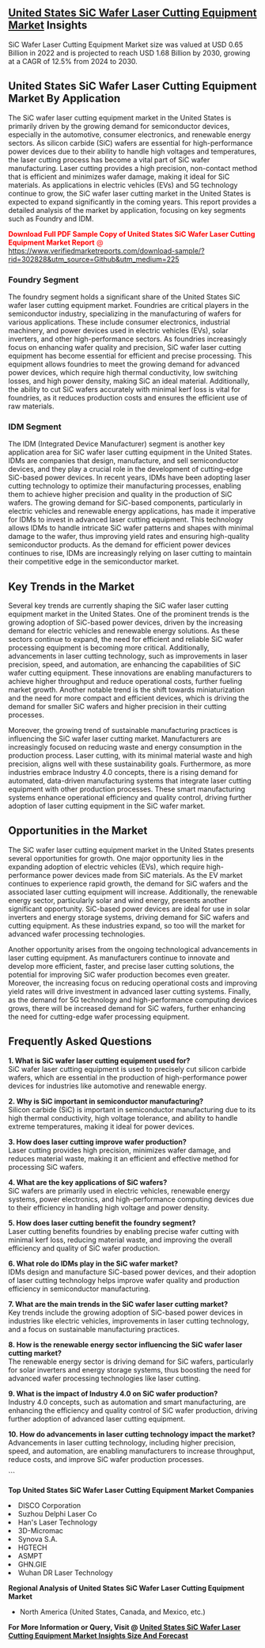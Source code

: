 <h2><a href="https://www.verifiedmarketreports.com/download-sample/?rid=302828&amp;utm_source=Github&amp;utm_medium=225" target="_blank">United States SiC Wafer Laser Cutting Equipment Market</a> Insights</h2><p>SiC Wafer Laser Cutting Equipment Market size was valued at USD 0.65 Billion in 2022 and is projected to reach USD 1.68 Billion by 2030, growing at a CAGR of 12.5% from 2024 to 2030.</p><p> <h2>United States SiC Wafer Laser Cutting Equipment Market By Application</h2> <p>The SiC wafer laser cutting equipment market in the United States is primarily driven by the growing demand for semiconductor devices, especially in the automotive, consumer electronics, and renewable energy sectors. As silicon carbide (SiC) wafers are essential for high-performance power devices due to their ability to handle high voltages and temperatures, the laser cutting process has become a vital part of SiC wafer manufacturing. Laser cutting provides a high precision, non-contact method that is efficient and minimizes wafer damage, making it ideal for SiC materials. As applications in electric vehicles (EVs) and 5G technology continue to grow, the SiC wafer laser cutting market in the United States is expected to expand significantly in the coming years. This report provides a detailed analysis of the market by application, focusing on key segments such as Foundry and IDM. <p><span class=""><span style="color: #ff0000;"><strong>Download Full PDF Sample Copy of United States SiC Wafer Laser Cutting Equipment Market Report</strong> @ </span><a href="https://www.verifiedmarketreports.com/download-sample/?rid=302828&amp;utm_source=Github&amp;utm_medium=225" target="_blank">https://www.verifiedmarketreports.com/download-sample/?rid=302828&amp;utm_source=Github&amp;utm_medium=225</a></span></p> <h3>Foundry Segment</h3> <p>The foundry segment holds a significant share of the United States SiC wafer laser cutting equipment market. Foundries are critical players in the semiconductor industry, specializing in the manufacturing of wafers for various applications. These include consumer electronics, industrial machinery, and power devices used in electric vehicles (EVs), solar inverters, and other high-performance sectors. As foundries increasingly focus on enhancing wafer quality and precision, SiC wafer laser cutting equipment has become essential for efficient and precise processing. This equipment allows foundries to meet the growing demand for advanced power devices, which require high thermal conductivity, low switching losses, and high power density, making SiC an ideal material. Additionally, the ability to cut SiC wafers accurately with minimal kerf loss is vital for foundries, as it reduces production costs and ensures the efficient use of raw materials. <h3>IDM Segment</h3> <p>The IDM (Integrated Device Manufacturer) segment is another key application area for SiC wafer laser cutting equipment in the United States. IDMs are companies that design, manufacture, and sell semiconductor devices, and they play a crucial role in the development of cutting-edge SiC-based power devices. In recent years, IDMs have been adopting laser cutting technology to optimize their manufacturing processes, enabling them to achieve higher precision and quality in the production of SiC wafers. The growing demand for SiC-based components, particularly in electric vehicles and renewable energy applications, has made it imperative for IDMs to invest in advanced laser cutting equipment. This technology allows IDMs to handle intricate SiC wafer patterns and shapes with minimal damage to the wafer, thus improving yield rates and ensuring high-quality semiconductor products. As the demand for efficient power devices continues to rise, IDMs are increasingly relying on laser cutting to maintain their competitive edge in the semiconductor market. <h2>Key Trends in the Market</h2> <p>Several key trends are currently shaping the SiC wafer laser cutting equipment market in the United States. One of the prominent trends is the growing adoption of SiC-based power devices, driven by the increasing demand for electric vehicles and renewable energy solutions. As these sectors continue to expand, the need for efficient and reliable SiC wafer processing equipment is becoming more critical. Additionally, advancements in laser cutting technology, such as improvements in laser precision, speed, and automation, are enhancing the capabilities of SiC wafer cutting equipment. These innovations are enabling manufacturers to achieve higher throughput and reduce operational costs, further fueling market growth. Another notable trend is the shift towards miniaturization and the need for more compact and efficient devices, which is driving the demand for smaller SiC wafers and higher precision in their cutting processes. <p>Moreover, the growing trend of sustainable manufacturing practices is influencing the SiC wafer laser cutting market. Manufacturers are increasingly focused on reducing waste and energy consumption in the production process. Laser cutting, with its minimal material waste and high precision, aligns well with these sustainability goals. Furthermore, as more industries embrace Industry 4.0 concepts, there is a rising demand for automated, data-driven manufacturing systems that integrate laser cutting equipment with other production processes. These smart manufacturing systems enhance operational efficiency and quality control, driving further adoption of laser cutting equipment in the SiC wafer market. <h2>Opportunities in the Market</h2> <p>The SiC wafer laser cutting equipment market in the United States presents several opportunities for growth. One major opportunity lies in the expanding adoption of electric vehicles (EVs), which require high-performance power devices made from SiC materials. As the EV market continues to experience rapid growth, the demand for SiC wafers and the associated laser cutting equipment will increase. Additionally, the renewable energy sector, particularly solar and wind energy, presents another significant opportunity. SiC-based power devices are ideal for use in solar inverters and energy storage systems, driving demand for SiC wafers and cutting equipment. As these industries expand, so too will the market for advanced wafer processing technologies. <p>Another opportunity arises from the ongoing technological advancements in laser cutting equipment. As manufacturers continue to innovate and develop more efficient, faster, and precise laser cutting solutions, the potential for improving SiC wafer production becomes even greater. Moreover, the increasing focus on reducing operational costs and improving yield rates will drive investment in advanced laser cutting systems. Finally, as the demand for 5G technology and high-performance computing devices grows, there will be increased demand for SiC wafers, further enhancing the need for cutting-edge wafer processing equipment. <h2>Frequently Asked Questions</h2> <p><strong>1. What is SiC wafer laser cutting equipment used for?</strong><br> SiC wafer laser cutting equipment is used to precisely cut silicon carbide wafers, which are essential in the production of high-performance power devices for industries like automotive and renewable energy.</p> <p><strong>2. Why is SiC important in semiconductor manufacturing?</strong><br> Silicon carbide (SiC) is important in semiconductor manufacturing due to its high thermal conductivity, high voltage tolerance, and ability to handle extreme temperatures, making it ideal for power devices.</p> <p><strong>3. How does laser cutting improve wafer production?</strong><br> Laser cutting provides high precision, minimizes wafer damage, and reduces material waste, making it an efficient and effective method for processing SiC wafers.</p> <p><strong>4. What are the key applications of SiC wafers?</strong><br> SiC wafers are primarily used in electric vehicles, renewable energy systems, power electronics, and high-performance computing devices due to their efficiency in handling high voltage and power density.</p> <p><strong>5. How does laser cutting benefit the foundry segment?</strong><br> Laser cutting benefits foundries by enabling precise wafer cutting with minimal kerf loss, reducing material waste, and improving the overall efficiency and quality of SiC wafer production.</p> <p><strong>6. What role do IDMs play in the SiC wafer market?</strong><br> IDMs design and manufacture SiC-based power devices, and their adoption of laser cutting technology helps improve wafer quality and production efficiency in semiconductor manufacturing.</p> <p><strong>7. What are the main trends in the SiC wafer laser cutting market?</strong><br> Key trends include the growing adoption of SiC-based power devices in industries like electric vehicles, improvements in laser cutting technology, and a focus on sustainable manufacturing practices.</p> <p><strong>8. How is the renewable energy sector influencing the SiC wafer laser cutting market?</strong><br> The renewable energy sector is driving demand for SiC wafers, particularly for solar inverters and energy storage systems, thus boosting the need for advanced wafer processing technologies like laser cutting.</p> <p><strong>9. What is the impact of Industry 4.0 on SiC wafer production?</strong><br> Industry 4.0 concepts, such as automation and smart manufacturing, are enhancing the efficiency and quality control of SiC wafer production, driving further adoption of advanced laser cutting equipment.</p> <p><strong>10. How do advancements in laser cutting technology impact the market?</strong><br> Advancements in laser cutting technology, including higher precision, speed, and automation, are enabling manufacturers to increase throughput, reduce costs, and improve SiC wafer production processes.</p> ```</p><p><strong>Top United States SiC Wafer Laser Cutting Equipment Market Companies</strong></p><div data-test-id=""><p><li>DISCO Corporation</li><li> Suzhou Delphi Laser Co</li><li> Han's Laser Technology</li><li> 3D-Micromac</li><li> Synova S.A.</li><li> HGTECH</li><li> ASMPT</li><li> GHN.GIE</li><li> Wuhan DR Laser Technology</li></p><div><strong>Regional Analysis of&nbsp;United States SiC Wafer Laser Cutting Equipment Market</strong></div><ul><li dir="ltr"><p dir="ltr">North America&nbsp;(United States, Canada, and Mexico, etc.)</p></li></ul><p><strong>For More Information or Query, Visit @&nbsp;</strong><strong><a href="https://www.verifiedmarketreports.com/product/sic-wafer-laser-cutting-equipment-market/?utm_source=Github&amp;utm_medium=225" target="_blank">United States SiC Wafer Laser Cutting Equipment Market Insights Size And Forecast</a></strong></p></div>
